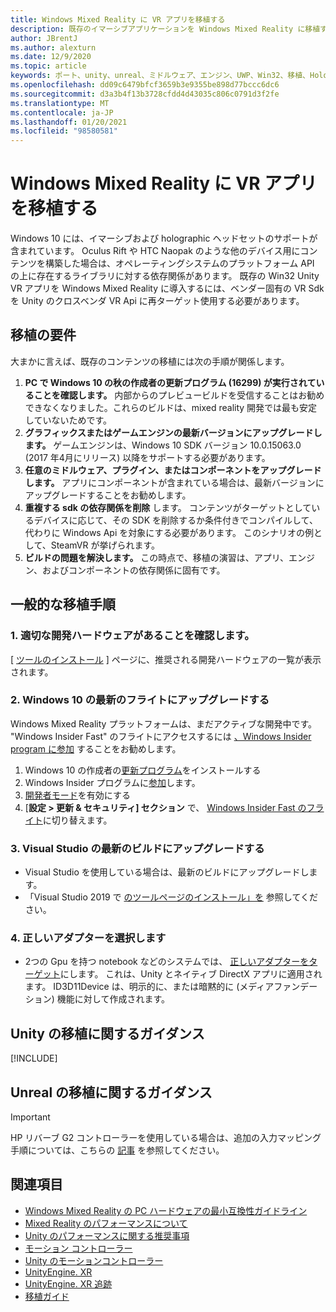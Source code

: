 ```yaml
---
title: Windows Mixed Reality に VR アプリを移植する
description: 既存のイマーシブアプリケーションを Windows Mixed Reality に移植する手順を説明したチュートリアルです。
author: JBrentJ
ms.author: alexturn
ms.date: 12/9/2020
ms.topic: article
keywords: ポート、unity、unreal、ミドルウェア、エンジン、UWP、Win32、移植、HoloLens ファースト世代、mixed reality ヘッドセット、windows mixed reality ヘッドセット、移行、Windows 10、入力マッピング、
ms.openlocfilehash: dd09c6479bfcf3659b3e9355be898d77bccc6dc6
ms.sourcegitcommit: d3a3b4f13b3728cfdd4d43035c806c0791d3f2fe
ms.translationtype: MT
ms.contentlocale: ja-JP
ms.lasthandoff: 01/20/2021
ms.locfileid: "98580581"
---
```

# <a name="porting-vr-apps-to-windows-mixed-reality"></a>Windows Mixed Reality に VR アプリを移植する

Windows 10 には、イマーシブおよび holographic ヘッドセットのサポートが含まれています。 Oculus Rift や HTC Naopak のような他のデバイス用にコンテンツを構築した場合は、オペレーティングシステムのプラットフォーム API の上に存在するライブラリに対する依存関係があります。 既存の Win32 Unity VR アプリを Windows Mixed Reality に導入するには、ベンダー固有の VR Sdk を Unity のクロスベンダ VR Api に再ターゲット使用する必要があります。

## <a name="porting-requirements"></a>移植の要件

大まかに言えば、既存のコンテンツの移植には次の手順が関係します。
1. **PC で Windows 10 の秋の作成者の更新プログラム (16299) が実行されていることを確認します。** 内部からのプレビュービルドを受信することはお勧めできなくなりました。これらのビルドは、mixed reality 開発では最も安定していないためです。
2. **グラフィックスまたはゲームエンジンの最新バージョンにアップグレードします。** ゲームエンジンは、Windows 10 SDK バージョン 10.0.15063.0 (2017 年4月にリリース) 以降をサポートする必要があります。
3. **任意のミドルウェア、プラグイン、またはコンポーネントをアップグレードします。** アプリにコンポーネントが含まれている場合は、最新バージョンにアップグレードすることをお勧めします。
4. **重複する sdk の依存関係を削除** します。 コンテンツがターゲットとしているデバイスに応じて、その SDK を削除するか条件付きでコンパイルして、代わりに Windows Api を対象にする必要があります。 このシナリオの例として、SteamVR が挙げられます。
5. **ビルドの問題を解決します。** この時点で、移植の演習は、アプリ、エンジン、およびコンポーネントの依存関係に固有です。

## <a name="common-porting-steps"></a>一般的な移植手順

### <a name="1-make-sure-you-have-the-right-development-hardware"></a>1. 適切な開発ハードウェアがあることを確認します。

[ [ツールのインストール](../install-the-tools.md#immersive-vr-headset-requirements) ] ページに、推奨される開発ハードウェアの一覧が表示されます。

### <a name="2-upgrade-to-the-latest-flight-of-windows-10"></a>2. Windows 10 の最新のフライトにアップグレードする

Windows Mixed Reality プラットフォームは、まだアクティブな開発中です。 "Windows Insider Fast" のフライトにアクセスするには [、Windows Insider program に参加](https://insider.windows.com/) することをお勧めします。
1. Windows 10 の作成者の[更新プログラム](https://www.microsoft.com/software-download/windows10)をインストールする
2. Windows Insider プログラムに[参加](https://insider.windows.com/)します。
3. [開発者モード](/windows/uwp/get-started/enable-your-device-for-development)を有効にする
4. [**設定 > 更新 & セキュリティ] セクション** で、 [Windows Insider Fast のフライト](/archive/blogs/uktechnet/joining-insider-preview)に切り替えます。

### <a name="3-upgrade-to-the-most-recent-build-of-visual-studio"></a>3. Visual Studio の最新のビルドにアップグレードする
* Visual Studio を使用している場合は、最新のビルドにアップグレードします。
* 「Visual Studio 2019 で [のツールページのインストール」を](../install-the-tools.md#installation-checklist) 参照してください。

### <a name="4-choose-the-correct-adapter"></a>4. 正しいアダプターを選択します
* 2つの Gpu を持つ notebook などのシステムでは、 [正しいアダプターをターゲット](../native/rendering-in-directx.md#hybrid-graphics-pcs-and-mixed-reality-applications)にします。 これは、Unity とネイティブ DirectX アプリに適用されます。 ID3D11Device は、明示的に、または暗黙的に (メディアファンデーション) 機能に対して作成されます。

## <a name="unity-porting-guidance"></a>Unity の移植に関するガイダンス

[!INCLUDE[](includes/unity-porting-guidance.md)]

## <a name="unreal-porting-guidance"></a>Unreal の移植に関するガイダンス

> [!IMPORTANT]
> HP リバーブ G2 コントローラーを使用している場合は、追加の入力マッピング手順については、こちらの [記事](../unreal/unreal-reverb-g2-controllers.md) を参照してください。

## <a name="see-also"></a>関連項目
* [Windows Mixed Reality の PC ハードウェアの最小互換性ガイドライン](/windows/mixed-reality/enthusiast-guide/windows-mixed-reality-minimum-pc-hardware-compatibility-guidelines)
* [Mixed Reality のパフォーマンスについて](../platform-capabilities-and-apis/understanding-performance-for-mixed-reality.md)
* [Unity のパフォーマンスに関する推奨事項](../unity/performance-recommendations-for-unity.md)
* [モーション コントローラー](../../design/motion-controllers.md)
* [Unity のモーションコントローラー](../unity/motion-controllers-in-unity.md)
* [UnityEngine. XR](https://docs.unity3d.com/ScriptReference/XR.WSA.Input.InteractionManager.html)
* [UnityEngine. XR 追跡](https://docs.unity3d.com/ScriptReference/XR.InputTracking.html)
* [移植ガイド](porting-guides.md)